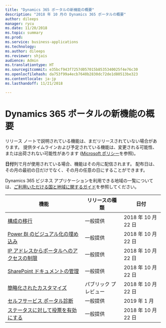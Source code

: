 ```yaml
---
title: "Dynamics 365 ポータルの新機能の概要"
description: "2018 年 10 月の Dynamics 365 ポータルの概要"
author: dileeps
manager: rycu
ms.date: 11/20/2018
ms.topic: summary
ms.prod: 
ms.service: business-applications
ms.technology: 
ms.author: dileeps
ms.reviewer: shjais
audience: Admin
ms.translationtype: HT
ms.sourcegitcommit: e35bcf943f7257d057015b8535340025f4e76c30
ms.openlocfilehash: da753f99a4ecb7640b2830dc72de1d80513be323
ms.contentlocale: ja-jp
ms.lasthandoff: 11/21/2018

---
```

#  <a name="summary-of-whats-new-in-dynamics-365-portal"></a>Dynamics 365 ポータルの新機能の概要

リリース ノートで説明されている機能は、まだリリースされていない場合があります。 提供タイムラインおよび予定されている機能は、変更される可能性、または出荷されない可能性があります ([Microsoft ポリシー](https://go.microsoft.com/fwlink/p/?linkid=2007332)を参照)。

**日付**列で月が使用されている場合、機能はその月に配信されます。 配布日は、その月の最初の日だけでなく、その月の任意の日にすることができます。

Dynamics 365 ビジネス アプリケーションを利用できる地域の一覧については、[ご利用いただける国と地域に関するガイド](https://aka.ms/dynamics_365_international_availability_deck)を参照してください。 


| 機能                                                                           | リリースの種類   | 日付 |
|-----------------------------------------------------------------------------------|----------------|----------------------|
| [構成の移行](configuration-migration.md)                           | 一般提供             | 2018 年 10 月 22 日          |
| [Power BI のビジュアル化の埋め込み](power-bi-embed.md)                              | 一般提供            | 2018 年 10 月 22 日          |
| [IP アドレスからポータルへのアクセスの制限](restrict-portal-access-by-ip-address.md) | 一般提供            | 2018 年 10 月 22 日          |
| [SharePoint ドキュメントの管理](sharepoint-integration.md)                        | 一般提供             | 2018 年 10 月 22 日          |
| [簡略化されたカスタマイズ](simplified-customization.md)                         | パブリック プレビュー | 2018 年 10 月 22 日          |
| [セルフサービス ポータル診断](self-service-portal-diagnostics.md)           | 一般提供             | 2019 年 1 月          |
| [ステータスに対して投票を有効にする](enable-voting-for-status-reasons.md)         | 一般提供       | 2018 年 10 月 22 日 |




